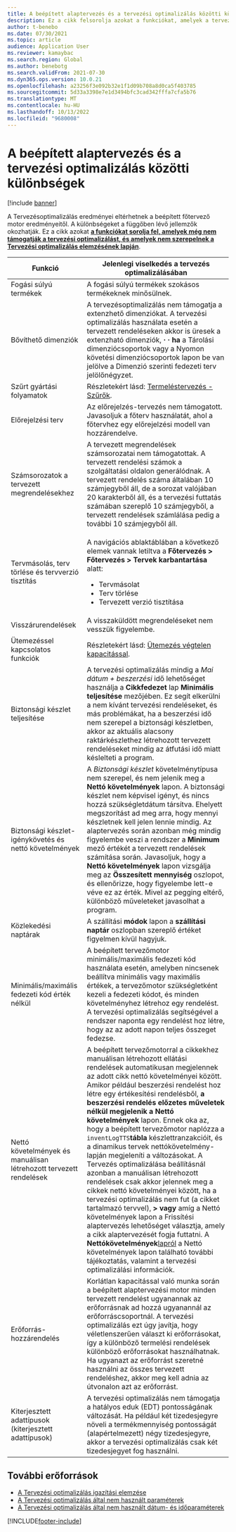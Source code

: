 ```yaml
---
title: A beépített alaptervezés és a tervezési optimalizálás közötti különbségek
description: Ez a cikk felsorolja azokat a funkciókat, amelyek a tervezési optimalizálás még nem támogatottak, és amelyek nem szerepelnek a Tervezési optimalizálás elemzésének lapján.
author: t-benebo
ms.date: 07/30/2021
ms.topic: article
audience: Application User
ms.reviewer: kamaybac
ms.search.region: Global
ms.author: benebotg
ms.search.validFrom: 2021-07-30
ms.dyn365.ops.version: 10.0.21
ms.openlocfilehash: a23256f3e092b32e1f1d09b708a8d0ca5f403785
ms.sourcegitcommit: 5d33a3398e7e1d3494bfc3cad342fffa7cfa5b76
ms.translationtype: MT
ms.contentlocale: hu-HU
ms.lasthandoff: 10/13/2022
ms.locfileid: "9680008"
---
```

# <a name="differences-between-built-in-master-planning-and-planning-optimization"></a>A beépített alaptervezés és a tervezési optimalizálás közötti különbségek

[!include [banner](../../includes/banner.md)]

A Tervezésoptimalizálás eredményei eltérhetnek a beépített főtervező motor eredményeitől. A különbségeket a függőben lévő jellemzők okozhatják. Ez a cikk azokat **[a funkciókat sorolja fel, amelyek még nem támogatják a tervezési optimalizálást, és amelyek nem szerepelnek a Tervezési optimalizálás elemzésének lapján](planning-optimization-fit-analysis.md)**.

| Funkció | Jelenlegi viselkedés a tervezés optimalizálásában |
|---|---|
| Fogási súlyú termékek | A fogási súlyú termékek szokásos termékeknek minősülnek.|
| Bővíthető dimenziók | A tervezésoptimalizálás nem támogatja a extenzhető dimenziókat. A tervezési optimalizálás használata esetén a tervezett rendeléseken akkor is üresek a extenzható dimenziók, **·** **·** **ha** a Tárolási dimenziócsoportok vagy a Nyomon követési dimenziócsoportok lapon be van jelölve a Dimenzió szerinti fedezeti terv jelölőnégyzet. |
| Szűrt gyártási folyamatok | Részletekért lásd: [Termeléstervezés - Szűrők](production-planning.md#filters). |
| Előrejelzési terv | Az előrejelzés-tervezés nem támogatott. Javasoljuk a főterv használatát, ahol a főtervhez egy előrejelzési modell van hozzárendelve. |
| Számsorozatok a tervezett megrendelésekhez | A tervezett megrendelések számsorozatai nem támogatottak. A tervezett rendelési számok a szolgáltatási oldalon generálódnak. A tervezett rendelés száma általában 10 számjegyből áll, de a sorozat valójában 20 karakterből áll, és a tervezési futtatás számában szereplő 10 számjegyből, a tervezett rendelések számlálása pedig a további 10 számjegyből áll. |
| Tervmásolás, terv törlése és tervverzió tisztítás | <p>A navigációs ablaktáblában a következő elemek vannak letiltva a **Főtervezés \> Főtervezés \> Tervek karbantartása** alatt:</p><ul><li>Tervmásolat</li><li>Terv törlése</li><li>Tervezett verzió tisztítása</li></ul> |
| Visszárurendelések | A visszaküldött megrendeléseket nem vesszük figyelembe. |
| Ütemezéssel kapcsolatos funkciók | Részletekért lásd: [Ütemezés végtelen kapacitással](infinite-capacity-planning.md#limitations). |
| Biztonsági készlet teljesítése | A tervezési optimalizálás mindig a *Mai dátum + beszerzési* idő lehetőséget használja a **Cikkfedezet** lap **Minimális teljesítése** mezőjében. Ez segít elkerülni a nem kívánt tervezési rendeléseket, és más problémákat, ha a beszerzési idő nem szerepel a biztonsági készletben, akkor az aktuális alacsony raktárkészlethez létrehozott tervezett rendeléseket mindig az átfutási idő miatt késlelteti a program. |
| Biztonsági készlet-igénykövetés és nettó követelmények | A *Biztonsági készlet* követelménytípusa nem szerepel, és nem jelenik meg a **Nettó követelmények** lapon. A biztonsági készlet nem képvisel igényt, és nincs hozzá szükségletdátum társítva. Ehelyett megszorítást ad meg arra, hogy mennyi készletnek kell jelen lennie mindig. Az alaptervezés során azonban még mindig figyelembe veszi a rendszer a **Minimum** mező értékét a tervezett rendelések számítása során. Javasoljuk, hogy a **Nettó követelmények** lapon vizsgálja meg az **Összesített mennyiség** oszlopot, és ellenőrizze, hogy figyelembe lett-e véve ez az érték. Mivel az pegging eltérő, különböző műveleteket javasolhat a program. |
| Közlekedési naptárak | A szállítási **módok** lapon a **szállítási naptár** oszlopban szereplő értéket figyelmen kívül hagyjuk. |
| Minimális/maximális fedezeti kód érték nélkül| A beépített tervezőmotor minimális/maximális fedezeti kód használata esetén, amelyben nincsenek beállítva minimális vagy maximális értékek, a tervezőmotor szükségletként kezeli a fedezeti kódot, és minden követelményhez létrehoz egy rendelést. A tervezési optimalizálás segítségével a rendszer naponta egy rendelést hoz létre, hogy az az adott napon teljes összeget fedezse.  |
| Nettó követelmények és manuálisan létrehozott tervezett rendelések | A beépített tervezőmotorral a cikkekhez manuálisan létrehozott ellátási rendelések automatikusan megjelennek az adott cikk nettó követelményei között. Amikor például beszerzési rendelést hoz létre egy értékesítési rendelésből, **a beszerzési rendelés előzetes műveletek nélkül megjelenik a Nettó követelmények** lapon. Ennek oka az, hogy a beépített tervezőmotor naplózza a `inventLogTTS`**tábla** készlettranzakcióit, és a dinamikus tervek nettókövetelmény-lapján megjeleníti a változásokat. A Tervezés optimalizálása beállításnál azonban a manuálisan létrehozott rendelések csak akkor jelennek meg a cikkek nettó követelményei között, ha a tervezési optimalizálás nem fut (a cikket tartalmazó tervvel), **\>** **vagy** amíg a Nettó követelmények lapon a Frissítési alaptervezés lehetőséget választja, amely a cikk alaptervezését fogja futtatni. A **Nettókövetelmények**[lapról](net-requirements.md) a Nettó követelmények lapon található további tájékoztatás, valamint a tervezési optimalizálási információk. |
| Erőforrás-hozzárendelés | Korlátlan kapacitással való munka során a beépített alaptervezési motor minden tervezett rendelést ugyanannak az erőforrásnak ad hozzá ugyanannál az erőforráscsoportnál. A tervezési optimalizálás ezt úgy javítja, hogy véletlenszerűen választ ki erőforrásokat, így a különböző termelési rendelések különböző erőforrásokat használhatnak. Ha ugyanazt az erőforrást szeretné használni az összes tervezett rendeléshez, akkor meg kell adnia az útvonalon azt az erőforrást. |
| Kiterjesztett adattípusok (kiterjesztett adattípusok) | A tervezési optimalizálás nem támogatja a hatályos eduk (EDT) pontosságának változását. Ha például két tizedesjegyre növeli a termékmennyiség pontosságát (alapértelmezett) négy tizedesjegyre, akkor a tervezési optimalizálás csak két tizedesjegyet fog használni. |

## <a name="additional-resources"></a>További erőforrások

- [A Tervezési optimalizálás igazítási elemzése](planning-optimization-fit-analysis.md)
- [A Tervezési optimalizálás által nem használt paraméterek](not-used-parameters.md)
- [A Tervezési optimalizálás által nem használt dátum- és időparaméterek](date-time-used.md)

[!INCLUDE[footer-include](../../../includes/footer-banner.md)]
